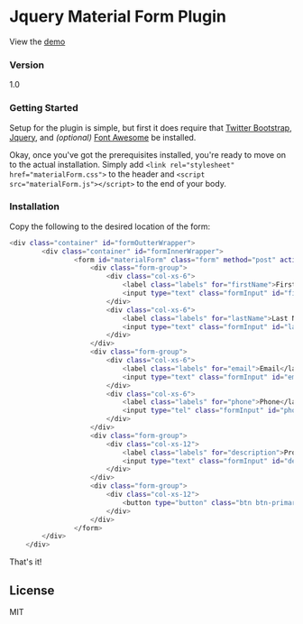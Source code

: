 # Jquery Material Form Plugin

View the [demo](http://ch0chi.github.io/Responsive-Material-Form-Plugin)
### Version
1.0

### Getting Started

Setup for the plugin is simple, but first it does require that [Twitter Bootstrap](http://www.getbootstrap.com), [Jquery](https://jquery.com/download/), and *(optional)* [Font Awesome](http://fortawesome.github.io/) be installed.

Okay, once you've got the prerequisites installed, you're ready to move on to the actual installation. Simply add ```<link rel="stylesheet" href="materialForm.css">``` to the header and ```<script src="materialForm.js"></script>``` to the end of your body.


### Installation

Copy the following to the desired location of the form:
```sh
<div class="container" id="formOutterWrapper">
        <div class="container" id="formInnerWrapper">
                <form id="materialForm" class="form" method="post" action="" role="form" autocomplete="off">
                    <div class="form-group">
                        <div class="col-xs-6">
                            <label class="labels" for="firstName">First Name</label>
                            <input type="text" class="formInput" id="firstName" name="firstName">
                        </div>
                        <div class="col-xs-6">
                            <label class="labels" for="lastName">Last Name</label>
                            <input type="text" class="formInput" id="lastName" name="lastName">
                        </div>
                    </div>
                    <div class="form-group">
                        <div class="col-xs-6">
                            <label class="labels" for="email">Email</label>
                            <input type="text" class="formInput" id="email" name="email">
                        </div>
                        <div class="col-xs-6">
                            <label class="labels" for="phone">Phone</label>
                            <input type="tel" class="formInput" id="phone" name="phone">
                        </div>
                    </div>
                    <div class="form-group">
                        <div class="col-xs-12">
                            <label class="labels" for="description">Project Description</label>
                            <input type="text" class="formInput" id="description" name="description">
                        </div>
                    </div>
                    <div class="form-group">
                        <div class="col-xs-12">
                            <button type="button" class="btn btn-primary green flatButton" id="submit">Submit</button>
                        </div>
                    </div>
                </form>
        </div>
    </div>
```
That's it!


License
----
MIT

